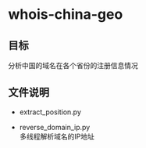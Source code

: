 # whois-china-geo

## 目标
分析中国的域名在各个省份的注册信息情况

## 文件说明
* extract_position.py  
    
    
* reverse_domain_ip.py  
    多线程解析域名的IP地址